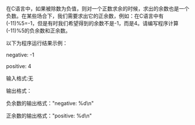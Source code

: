 在C语言中，如果被除数为负值，则对一个正数求余的时候，求出的余数也是一个负数。在某些场合下，我们需要求出它的正余数，例如：在C语言中有(-11)%5=-1，但是有时我们希望得到的余数不是-1，而是4。请编写程序计算(-11)%5的负余数和正余数。



以下为程序运行结果示例：

negative: -1

positive: 4



输入格式:无

输出格式：

负余数的输出格式："negative: %d\n"

正余数的输出格式："positive: %d\n"